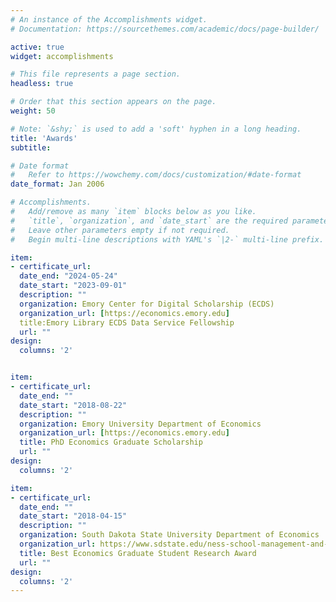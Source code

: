 ```yaml
---
# An instance of the Accomplishments widget.
# Documentation: https://sourcethemes.com/academic/docs/page-builder/

active: true
widget: accomplishments

# This file represents a page section.
headless: true

# Order that this section appears on the page.
weight: 50

# Note: `&shy;` is used to add a 'soft' hyphen in a long heading.
title: 'Awards'
subtitle:

# Date format
#   Refer to https://wowchemy.com/docs/customization/#date-format
date_format: Jan 2006

# Accomplishments.
#   Add/remove as many `item` blocks below as you like.
#   `title`, `organization`, and `date_start` are the required parameters.
#   Leave other parameters empty if not required.
#   Begin multi-line descriptions with YAML's `|2-` multi-line prefix.

item:
- certificate_url: 
  date_end: "2024-05-24"
  date_start: "2023-09-01"
  description: ""
  organization: Emory Center for Digital Scholarship (ECDS)
  organization_url: [https://economics.emory.edu]
  title:Emory Library ECDS Data Service Fellowship
  url: ""
design:
  columns: '2' 


item:
- certificate_url: 
  date_end: ""
  date_start: "2018-08-22"
  description: ""
  organization: Emory University Department of Economics
  organization_url: [https://economics.emory.edu]
  title: PhD Economics Graduate Scholarship
  url: ""
design:
  columns: '2' 

item:
- certificate_url: 
  date_end: ""
  date_start: "2018-04-15"
  description: ""
  organization: South Dakota State University Department of Economics
  organization_url: https://www.sdstate.edu/ness-school-management-and-economics/about-school
  title: Best Economics Graduate Student Research Award
  url: ""
design:
  columns: '2' 
---
```

